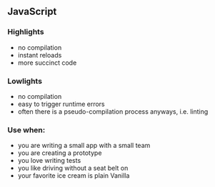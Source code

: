 ## JavaScript

### Highlights

- no compilation
- instant reloads
- more succinct code

### Lowlights

- no compilation
- easy to trigger runtime errors
- often there is a pseudo-compilation process anyways, i.e. linting

### Use when:

- you are writing a small app with a small team
- you are creating a prototype
- you love writing tests
- you like driving without a seat belt on
- your favorite ice cream is plain Vanilla
